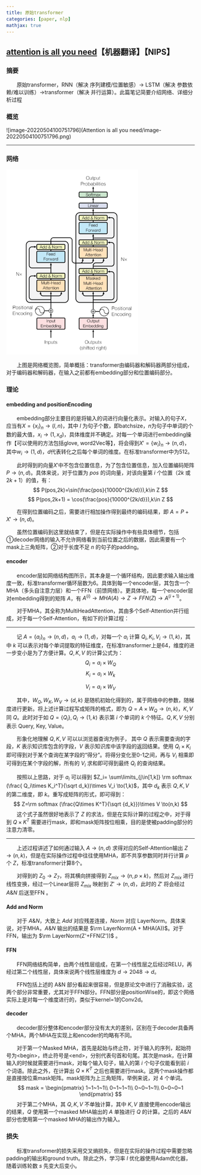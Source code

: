 ```yaml
---
title: 原始transformer
categories: [paper, nlp]
mathjax: true
---
```


## [attention is all you need](https://papers.nips.cc/paper/2017/file/3f5ee243547dee91fbd053c1c4a845aa-Paper.pdf)【机器翻译】【NIPS】

### 摘要

&emsp;&emsp;原始transformer，RNN（解决 序列建模/位置敏感）$\to$ LSTM（解决 参数依赖/难以训练）$\to$transformer（解决 并行运算）。此篇笔记简要介绍网络、详细分析过程

### 概览

![image-20220504100751796](Attention is all you need/image-20220504100751796.png)

<!-- more -->

----

### 网络

<img src="Attention is all you need/image-20220504100937194.png" alt="image-20220504100937194" style="zoom: 67%;" />

&emsp;&emsp;上图是网络概览图，简单概括：transformer由编码器和解码器两部分组成，对于编码器和解码器，在输入之前都有embedding部分和位置编码部分。

### 理论

#### embedding and positionEncoding

&emsp;&emsp;embedding部分主要目的是将输入的词进行向量化表示。对输入的句子$X$，应当有$X=\{x_i\}_n \to (l,n)$，其中 $l$ 为句子个数，即batchsize，$n$为句子中单词的个数的最大值，$x_i \to (1,x_d)$，具体维度并不确定。对每一个单词进行embedding操作【可以使用的方法包括glove, word2Vec等】，将会得到$X'=\{w_i\}_n\to (n,d)$，其中$w_i\to (1,d)$，$d$代表转化之后每个单词的维度。在标准transformer中为512。

&emsp;&emsp;此时得到的向量$X'$中不包含位置信息，为了包含位置信息，加入位置编码矩阵$P \to (n,d)$。具体来说，对于位置为 $pos$ 的词向量，对该向量第 $i$ 个位置（$2k$ 或 $2k+1$）的值，有：
$$
P(pos,2k)=\sin(\frac{pos}{10000^{2k/d}}),k\in Z
$$
$$
P(pos,2k+1) = \cos(\frac{pos}{10000^{2k/d}}),k\in Z
$$

&emsp;&emsp;在得到位置编码之后，需要进行相加操作得到最终的编码结果，即 $A = P+X'\to(n,d)$。

&emsp;&emsp;虽然位置编码到这里就结束了，但是在实际操作中有些具体细节，包括 ①decoder网络的输入不允许网络看到当前位置之后的数据，因此需要有一个mask上三角矩阵，②对于长度不足 $n$ 的句子的padding。

#### encoder

&emsp;&emsp;encoder层如网络结构图所示，其本身是一个循环结构，因此要求输入输出维度一致，标准transformer循环层数为6。具体到每一个encoder层，其包含一个MHA（多头自注意力层）和一个FFN（前馈网络）。更具体地，每一个encoder层对embedding得到的矩阵 $A$，有 $A^{(i)} \to MHA(A) \to Z\to FFN(Z)\to A^{(i+1)}$。

&emsp;&emsp;对于MHA，其全称为MultiHeadAttention，其由多个Self-Attention并行组成，对于每一个Self-Attention，有如下的计算过程：

---

&emsp;&emsp;记 $A =\{a_i\}_n\to (n,d)$，$a_i\to (1,d)$，对每一个 $a_i$ 计算 $Q_i,K_i,V_i\to(1,k)$，其中 $k$ 可以表示对每个单词提取的特征维度，在标准transformer上是64，维度的进一步变小是为了方便计算。$Q,K,V$ 的计算公式为：
$$
Q_i=a_i\times W_Q
$$
$$
K_i= a_i\times W_k
$$

$$
V_i=a_i\times W_V
$$

&emsp;&emsp;其中，$W_Q,W_K,W_V \to (d,k)$ 是随机初始化得到的，属于网络中的参数，随梯度进行更新。将上述计算过程写成矩阵的格式，即为 $Q=A\times W_Q\to (n,k)$，$K,V$ 同 $Q$。此时对于如 $Q=\{Q_i\},Q_i\to (1,k)$ 表示第 $i$ 个单词的 $k$ 个特征。$Q,K,V$ 分别表示 Query, Key, Value。

&emsp;&emsp;形象化地理解 $Q,K,V$ 可以以浏览器查询为例子， 其中 $Q$ 表示需要查询的字段，$K$ 表示知识库包含的字段，$V$ 表示知识库中该字段的返回结果。使用 $Q_i\times K_i$ 即可得到对于某个查询在某字段的“得分”。将得分变化至0-1之间，再与 $V_i$ 相乘即可得到在某个字段的解，所有的 $V_i$ 求和即可得到最终 $Q_i$ 的查询结果。

&emsp;&emsp;按照以上思路，对于 $a_i$ 可以得到 $Z_i= \sum\limits_{j\in[1,k]} \rm softmax (\frac{ Q_i\times K_i^T}{\sqrt d_k})\times V_i \to(1,k)$，其中 $d_k$ 表示 $Q,K,V$ 的第二维度，即 $k$。重写成矩阵的形式，即可得到：
$$
Z=\rm softmax (\frac{Q\times K^T}{\sqrt {d_k}})\times V \to(n,k)
$$
&emsp;&emsp;这个式子虽然很好地表示了 $Z$ 的求法，但是在实际计算的过程之中，对于得到 $Q\times K^T$ 需要进行mask，即和mask矩阵按位相乘，目的是使被padding部分的注意力清零。

---

&emsp;&emsp;上述过程讲述了如何通过输入 $A\to(n,d)$ 求得对应的Self-Attention输出 $Z\to(n,k)$，但是在实际操作过程中往往使用MHA，即不共享参数同时并行计算 $p$ 个 $Z$，标准transformer计算8个。

&emsp;&emsp;对得到的 $Z_0\to Z_7$，将其横向拼接得到 $Z_{mix}\to(n,p\times k)$，然后对 $Z_{mix}$ 进行线性变换，经过一个Linear层将 $Z_{mix}$ 映射到 $Z'\to(n,d)$，此时的 $Z'$ 将会经过 $A\&N$ 后送至FFN 。

#### Add and Norm

&emsp;&emsp;对于 $A\&N$，大致上 $Add$ 对应残差连接，$Norm$ 对应 LayerNorm。具体来说，对于MHA，$A\&N$ 输出的结果是 $\rm LayerNorm(A + MHA(A))$。对于FFN，输出为 $\rm LayerNorm(Z'+FFN(Z'))$ 。

#### FFN

&emsp;&emsp;FFN网络结构简单，由两个线性层组成，在第一个线性层之后经过RELU，再经过第二个线性层，具体来说两个线性层维度为 $d\to 2048\to d$。

&emsp;&emsp;FFN包括上述的 A&N 部分看起来很容易，但是原论文中进行了消融实验，这两个部分非常重要，尤其对于FFN部分。FFN部分是positionWise的，即这个网络实际上是对每一个维度进行的，类似于kernel=1的Conv2d。

#### decoder

&emsp;&emsp;decoder部分整体和encoder部分没有太大的差别，区别在于decoder具备两个MHA，两个MHA在实现上和encoder的均略有不同。

&emsp;&emsp;对于第一个Masked MHA，首先是起始与终止符，对于输入的序列，起始符号为\<begin\>，终止符号是\<end\>，分别代表句首和句尾。其次是mask，在计算输入的时候就需要进行mask，对每个输入句子，输入的第 $i$ 个句子仅能看到前 $i$ 个词语。除此之外，在计算出 $Q\times K^T$ 之后也需要进行mask。这两个mask操作都是直接按位乘mask矩阵。mask矩阵为上三角矩阵，举例来说，对 4 个单词。
$$
mask = \begin{pmatrix}
1~1~1~1\\
0~1~1~1\\
0~0~1~1\\
0~0~0~1
\end{pmatrix}
$$
&emsp;&emsp;对于第二个MHA，其 $Q,K,V$ 不单独计算，其中 $K,V$ 直接使用encoder输出的结果，$Q$ 使用第一个masked MHA输出的 $A$ 单独进行 $Q$ 的计算。之后的 $A\&N$ 部分也使用第一个masked MHA的输出作为输入。

### 损失

&emsp;&emsp;标准transformer的损失采用交叉熵损失，但是在实际的操作过程中需要忽略padding的输出和ground truth。除此之外，学习率 $l$ 优化器使用Adam优化器，随着训练轮数 $s$ 先变大后变小。





